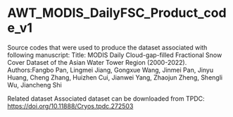 # AWT_MODIS_DailyFSC_Product_code_v1

Source codes that were used to produce the dataset associated with following manuscript:
Title: MODIS Daily Cloud-gap-filled Fractional Snow Cover Dataset of the Asian Water Tower Region (2000-2022). 
Authors:Fangbo Pan, Lingmei Jiang, Gongxue Wang, Jinmei Pan, Jinyu Huang, Cheng Zhang, Huizhen Cui, Jianwei Yang, Zhaojun Zheng, Shengli Wu, Jiancheng Shi

Related dataset
Associated dataset can be downloaded from TPDC: https://doi.org/10.11888/Cryos.tpdc.272503
